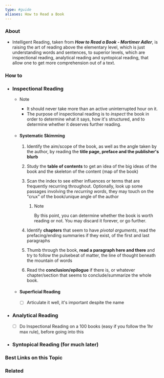 ```yaml
---
type: #guide
aliases: How to Read a Book
---
```

### About
- Intelligent Reading, taken from ***How to Read a Book - Mortimer Adler***, is raising the art of reading above the elementary level, which is just understanding words and sentences, to superior levels, which are inspectional reading, analytical reading and syntopical reading, that allow one to get more comprehension out of a text.
### How to
- ### Inspectional Reading
	- >[!NOTE]
	  > -  It should never take more than an active uninterrupted hour on it.
	  >   - The purpose of inspectional reading is to *inspect* the book in order to determine what it says, how it's structured, and to determine whether it deserves further reading.
	- #### Systematic Skimming
		1. Identify the aim/scope of the book, as well as the angle taken by the author, by reading the **title page, preface and the publisher's blurb**
		2. Study the **table of contents** to get an idea of the big ideas of the book and the skeleton of the content (map of the book)
		3. Scan the index to see either influences or terms that are frequently recurring throughout. Optionally, look up some passages involving the *recurring words*, they may touch on the "crux" of the book/unique angle of the author
			1. > [!NOTE]
			   By this point, you can determine whether the book is worth reading or not. You may discard it forever, or go further.

		5. Identify **chapters** that seem to have *pivotal arguments*, read the prefacing/ending summaries if they exist, of the first and last paragraphs
		6. Thumb through the book, **read a paragraph here and there** and try to follow the pulsebeat of matter, the line of thought beneath the mountain of words
		7. Read the **conclusion/epilogue** if there is, or whatever chapter/section that seems to conclude/summarize the whole book.
	- #### Superficial Reading
		- [ ] Articulate it well, it's important despite the name
- ### Analytical Reading
	- [ ] Do Inspectional Reading on a 100 books (easy if you follow the 1hr max rule), before going into this
- ### Syntopical Reading (for much later)
### Best Links on this Topic
### Related
